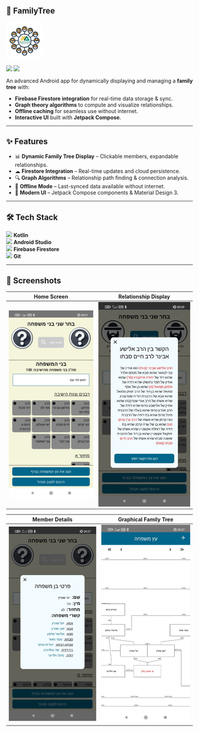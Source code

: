 ## 🌳 FamilyTree  

<img src="https://github.com/yonischwartz/FamilyTree/blob/main/screenshots/ybm_familytree_app_icon.png?raw=true" width="100"/>

[<img src="https://upload.wikimedia.org/wikipedia/commons/7/78/Google_Play_Store_badge_EN.svg" width="150"/>](https://play.google.com/store/apps/details?id=com.yoniSchwartz.YBMTree)
[<img src="https://cdn.jsdelivr.net/gh/devicons/devicon/icons/github/github-original.svg" width="40"/>](https://github.com/yonischwartz/FamilyTree)

An advanced Android app for dynamically displaying and managing a **family tree** with:
- **Firebase Firestore integration** for real-time data storage & sync.
- **Graph theory algorithms** to compute and visualize relationships.
- **Offline caching** for seamless use without internet.
- **Interactive UI** built with **Jetpack Compose**.

---

## ✨ Features

- 📊 **Dynamic Family Tree Display** – Clickable members, expandable relationships.
- ☁ **Firestore Integration** – Real-time updates and cloud persistence.
- 🔍 **Graph Algorithms** – Relationship path finding & connection analysis.
- 📶 **Offline Mode** – Last-synced data available without internet.
- 🎨 **Modern UI** – Jetpack Compose components & Material Design 3.

---

## 🛠 Tech Stack

<img src="https://cdn.jsdelivr.net/gh/devicons/devicon/icons/kotlin/kotlin-original.svg" width="30"/> **Kotlin**  
<img src="https://cdn.jsdelivr.net/gh/devicons/devicon/icons/androidstudio/androidstudio-original.svg" width="30"/> **Android Studio**  
<img src="https://cdn.jsdelivr.net/gh/devicons/devicon/icons/firebase/firebase-plain.svg" width="30"/> **Firebase Firestore**  
<img src="https://cdn.jsdelivr.net/gh/devicons/devicon/icons/git/git-original.svg" width="30"/> **Git**  

---

## 📸 Screenshots

| Home Screen | Relationship Display |
|-------------|----------------------|
| ![Home Screen](https://github.com/yonischwartz/FamilyTree/blob/5b696bc07b7674156eada710f4d8cb88e8b048ef/screenshots/Home%20Screen.jpeg?raw=true) | ![Relationship Display](https://github.com/yonischwartz/FamilyTree/blob/5b696bc07b7674156eada710f4d8cb88e8b048ef/screenshots/Relationship%20Display.jpeg?raw=true) |

| Member Details | Graphical Family Tree |
|----------------|-----------------------|
| ![Member Details](https://github.com/yonischwartz/FamilyTree/blob/5b696bc07b7674156eada710f4d8cb88e8b048ef/screenshots/Member%20Details.jpeg?raw=true) | ![Graphical Family Tree](https://github.com/yonischwartz/FamilyTree/blob/5b696bc07b7674156eada710f4d8cb88e8b048ef/screenshots/Graphical%20Family%20Tree.jpeg?raw=true) |
